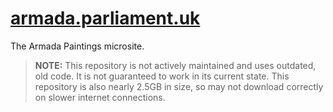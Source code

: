 # [armada.parliament.uk](https://armada.parliament.uk)
The Armada Paintings microsite.

> **NOTE:** This repository is not actively maintained and uses outdated, old code. It is not guaranteed to work in its current state. This repository is also nearly 2.5GB in size, so may not download correctly on slower internet connections.
